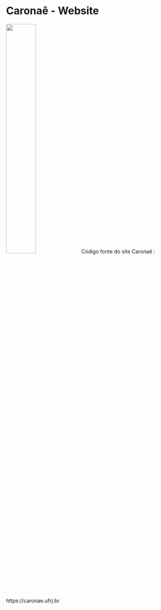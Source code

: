 # Caronaê - Website
<img src="https://caronae.com.br/images/caronae-logo.png" width="40%">
Código fonte do site Caronaê : 
https://caronae.ufrj.br
